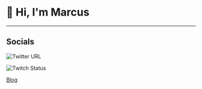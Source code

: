 # 👋 Hi, I'm Marcus

---

## Socials

![Twitter URL](https://img.shields.io/twitter/url?label=%40marcuslyons_&style=social&url=https%3A%2F%2Ftwitter.com%2Fmarcuslyons_)

![Twitch Status](https://img.shields.io/twitch/status/marcuslyons_?style=social)

[Blog](https://www.marcuslyons.com/writing?utm_campaign=profile-readme&utm_source=GitHub&utm_medium=organic&utm_content=04-04-2020-2028)
